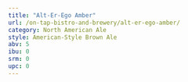 ```yaml
---
title: "Alt-Er-Ego Amber"
url: /on-tap-bistro-and-brewery/alt-er-ego-amber/
category: North American Ale
style: American-Style Brown Ale
abv: 5
ibu: 0
srm: 0
upc: 0
---
```


